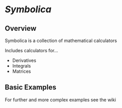 # *_Symbolica_*

## Overview
Symbolica is a collection of mathematical calculators

Includes calculators for...
* Derivatives
* Integrals
* Matrices

## Basic Examples
For further and more complex examples see the wiki

